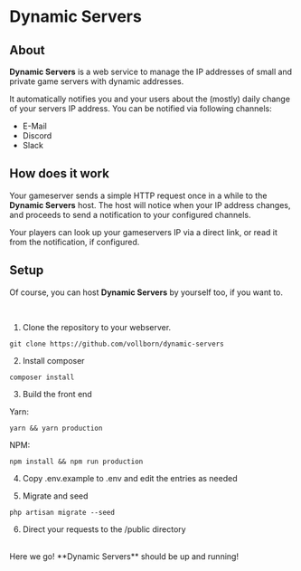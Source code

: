 # Dynamic Servers

## About

**Dynamic Servers** is a web service to manage the IP addresses of small and private game servers with dynamic addresses.

It automatically notifies you and your users about the (mostly) daily change of your servers IP address.
You can be notified via following channels:

- E-Mail
- Discord
- Slack

## How does it work

Your gameserver sends a simple HTTP request once in a while to the **Dynamic Servers** host.
The host will notice when your IP address changes, and proceeds to send a notification to your configured channels.

Your players can look up your gameservers IP via a direct link, or read it from the notification, if configured.

## Setup

Of course, you can host **Dynamic Servers** by yourself too, if you want to.

<br />

1. Clone the repository to your webserver.
```
git clone https://github.com/vollborn/dynamic-servers
```

2. Install composer
```
composer install
```

3. Build the front end

Yarn:
```
yarn && yarn production
```

NPM:
```
npm install && npm run production
```


4. Copy .env.example to .env and edit the entries as needed


5. Migrate and seed
```
php artisan migrate --seed
```

6. Direct your requests to the /public directory

<br />
Here we go! **Dynamic Servers** should be up and running!